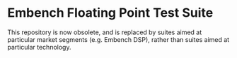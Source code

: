 # Embench Floating Point Test Suite

This repository is now obsolete, and is replaced by suites aimed at particular
market segments (e.g. Embench DSP), rather than suites aimed at particular
technology.
